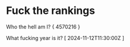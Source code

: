 # Fuck the rankings

Who the hell am I?
{ 4570216 }

What fucking year is it?
[ 2024-11-12T11:30:00Z ]
